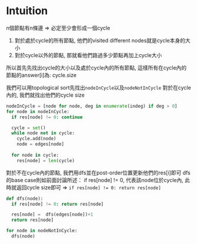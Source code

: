 # Intuition

n個節點有n條邊 => 必定至少會形成一個cycle

1. 對於處於cycle的所有節點, 他們的visited different nodes就是cycle本身的大小
2. 對於cycle以外的節點, 那就看他們路過多少節點再加上cycle大小

所以首先先找出cycle的大小以及處於cycle內的所有節點, 這樣所有在cycle內的節點的answer[i]為: cycle.size

我們可以用topological sort先找出`nodeInCycle`以及`nodeNotInCycle`
對於在cycle內的, 我們就找出他們的cycle size

```py
nodeInCycle = [node for node, deg in enumerate(indeg) if deg > 0]
for node in nodeInCycle:
  if res[node] != 0: continue

  cycle = set()
  while node not in cycle:
    cycle.add(node)
    node = edges[node]
  
  for node in cycle:
    res[node] = len(cycle)
```

對於不在cycle內的節點, 我們用dfs並在post-order位置更新他們的res[i]即可
dfs的base case則如前面討論所述：
if res[node] != 0, 代表該node位於cycle內, 此時就返回cycle size即可
=> `if res[node] != 0: return res[node]` 

```py
def dfs(node):
  if res[node] != 0: return res[node]

  res[node] =  dfs(edges[node])+1
  return res[node]

for node in nodeNotInCycle:
  dfs(node)
```